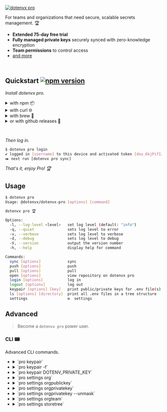 [![dotenvx pro](https://dotenvx.com/pro-banner.png)](https://dotenvx.com/pricing)

For teams and organizations that need secure, scalable secrets management. 🏆

* **Extended 75-day free trial**
* **Fully managed private keys** securely synced with zero-knowledge encryption
* **Team permissions** to control access
* [and more](https://dotenvx.com/pricing)

&nbsp;

## Quickstart [![npm version](https://img.shields.io/npm/v/@dotenvx/dotenvx-pro.svg)](https://www.npmjs.com/package/@dotenvx/dotenvx-pro)

*Install dotenvx pro.*

<details><summary>with npm 📦</summary><br>

```sh
npm install @dotenvx/dotenvx-pro --save
npx dotenvx pro help
```

</details>
<details><summary>with curl 🌐 </summary><br>

```sh
curl -sfS https://dotenvx.sh/pro | sh
dotenvx pro help
```

</details>
<details><summary>with brew 🍺</summary><br>

```sh
brew install dotenvx/brew/dotenvx-pro
dotenvx pro help
```

</details>
<details><summary>or with github releases 🐙</summary><br>

```sh
curl -L -o dotenvx-pro.tar.gz "https://github.com/dotenvx/dotenvx-pro/releases/latest/download/dotenvx-pro-$(uname -s)-$(uname -m).tar.gz"
tar -xzf dotenvx-pro.tar.gz
./dotenvx-pro help
```

</details>

&nbsp;

*Then log in.*

```sh
$ dotenvx pro login
✔ logged in [username] to this device and activated token [dxo_6kjPifI…]
⮕ next run [dotenvx pro sync]
```

*That's it, enjoy Pro! 🏆*

## Usage

```sh
$ dotenvx pro
Usage: @dotenvx/dotenvx-pro [options] [command]

dotenvx pro 🏆

Options:
  -l, --log-level <level>   set log level (default: "info")
  -q, --quiet               sets log level to error
  -v, --verbose             sets log level to verbose
  -d, --debug               sets log level to debug
  -V, --version             output the version number
  -h, --help                display help for command

Commands:
  sync [options]            sync
  push [options]            push
  pull [options]            pull
  open [options]            view repository on dotenvx pro
  login [options]           log in
  logout [options]          log out
  keypair [options] [key]   print public/private keys for .env file(s)
  ls [options] [directory]  print all .env files in a tree structure
  settings                  ⚙️  settings
```

## Advanced

> Become a `dotenvx pro` power user.
>

### CLI 📟

Advanced CLI commands.

* <details><summary>`pro keypair`</summary><br>

  Print fully managed public/private keys for `.env` file.

  ```sh
  $ echo "HELLO=World" > .env
  $ dotenvx encrypt

  $ dotenvx pro push

  $ dotenvx pro keypair
  {"DOTENV_PUBLIC_KEY":"<publicKey>","DOTENV_PRIVATE_KEY":"<privateKey>"}
  ```

  </details>
* <details><summary>`pro keypair -f`</summary><br>

  Print fully managed public/private keys for `.env.production` file.

  ```sh
  $ echo "HELLO=Production" > .env.production
  $ dotenvx encrypt -f .env.production

  $ dotenvx pro push

  $ dotenvx pro keypair -f .env.production
  {"DOTENV_PUBLIC_KEY_PRODUCTION":"<publicKey>","DOTENV_PRIVATE_KEY_PRODUCTION":"<privateKey>"}
  ```

  </details>
* <details><summary>`pro keypair DOTENV_PRIVATE_KEY`</summary><br>

  Print specific fully managed keypair for `.env` file.

  ```sh
  $ echo "HELLO=World" > .env
  $ dotenvx encrypt

  $ dotenvx pro push

  $ dotenvx pro keypair DOTENV_PRIVATE_KEY
  <privateKey>
  ```

  </details>
* <details><summary>`pro settings org`</summary><br>

  Print organization.

  ```sh
  $ dotenvx pro settings org
  motdotla
  ```

  </details>
* <details><summary>`pro settings orgpublickey`</summary><br>

  Print organization public key–used for encrypting project private keys.

  ```sh
  $ dotenvx pro settings orgpublickey
  02761eccd2a442ebbfa14ac2e72762d885a1e96b8949428deea62db305947d6408
  ```

  </details>
* <details><summary>`pro settings orgprivatekey`</summary><br>

  Print masked organization private key–used for decrypting project private keys.

  ```sh
  $ dotenvx pro settings orgprivatekey
  322c004*********************************************************
  ```

  </details>
* <details><summary>`pro settings orgprivatekey --unmask`</summary><br>

  Print unmasked organization private key–used for decrypting project private keys.

  ```sh
  $ dotenvx pro settings orgprivatekey --unmask
  322c004271ac6ad1b548df3f316ff4e8f08e17e0b15f459db64f3f3b48b0efb7
  ```

  </details>
* <details><summary>`pro settings orgteam`</summary><br>

  Print team status in tabular format.

  ```sh
  $ dotenvx pro settings orgteam
  ╔═══════════╤════════╗
  ║ username  │ synced ║
  ╟───────────┼────────╢
  ║ motdotla  │ ✔      ║
  ╟───────────┼────────╢
  ║ motdotenv │ ✔      ║
  ╚═══════════╧════════╝
  ```

  </details>
* <details><summary>`pro settings storetree`</summary><br>

  Print encrypted store tree–backing your dotenvx pro installation.

  ```sh
  $ dotenvx pro settings storetree
  ├─ .env
  └─ pro.dotenvx.com
     ├─ user-1-organization-1.json
     ├─ user-1-private-key.json
     └─ user-1.json
  ```

  </details>
